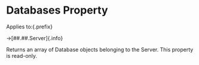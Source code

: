 # Databases Property

Applies to:{.prefix}

→[##.##.Server]{.info}

Returns an array of Database objects belonging to the Server. This property is read-only.

